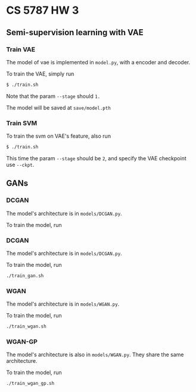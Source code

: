 # CS 5787 HW 3

## Semi-supervision learning with VAE

### Train VAE

The model of vae is implemented in `model.py`, with a encoder and decoder.

To train the VAE, simply run

```bash
$ ./train.sh
```

Note that the param `--stage` should `1.`

The model will be saved at `save/model.pth`

### Train SVM

To train the svm on VAE's feature, also run

```bash
$ ./train.sh
```

This time the param `--stage` should be `2`, and specify the VAE checkpoint use `--ckpt`.

## GANs

### DCGAN

The model's architecture is in `models/DCGAN.py`.

To train the model, run


### DCGAN

The model's architecture is in `models/DCGAN.py`.

To train the model, run

```bash
./train_gan.sh
```

### WGAN

The model's architecture is in `models/WGAN.py`.

To train the model, run

```bash
./train_wgan.sh
```

### WGAN-GP

The model's architecture is also in `models/WGAN.py`. They share the same architecture.

To train the model, run

```bash
./train_wgan_gp.sh
```

